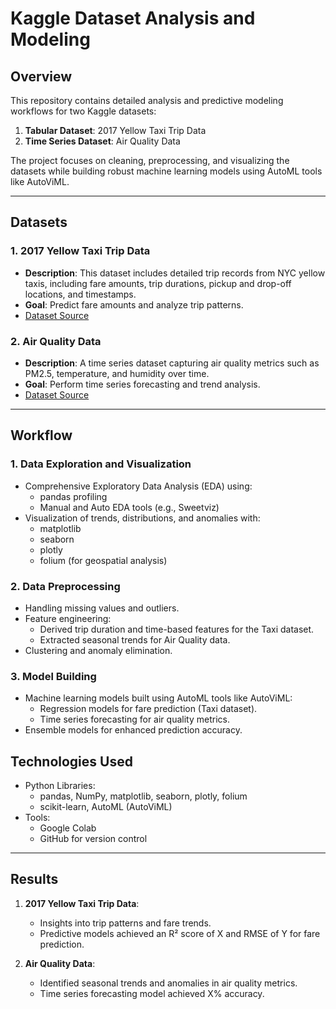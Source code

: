 
# **Kaggle Dataset Analysis and Modeling**

## **Overview**
This repository contains detailed analysis and predictive modeling workflows for two Kaggle datasets:
1. **Tabular Dataset**: 2017 Yellow Taxi Trip Data
2. **Time Series Dataset**: Air Quality Data

The project focuses on cleaning, preprocessing, and visualizing the datasets while building robust machine learning models using AutoML tools like AutoViML.

---

## **Datasets**
### 1. **2017 Yellow Taxi Trip Data**
- **Description**: This dataset includes detailed trip records from NYC yellow taxis, including fare amounts, trip durations, pickup and drop-off locations, and timestamps.
- **Goal**: Predict fare amounts and analyze trip patterns.
- [Dataset Source](https://www.kaggle.com/datasets/helddata/yellow-taxi-trip-data-2017)

### 2. **Air Quality Data**
- **Description**: A time series dataset capturing air quality metrics such as PM2.5, temperature, and humidity over time.
- **Goal**: Perform time series forecasting and trend analysis.
- [Dataset Source](https://www.kaggle.com/datasets/stytch16/air-quality)

---

## **Workflow**
### **1. Data Exploration and Visualization**
- Comprehensive Exploratory Data Analysis (EDA) using:
  - pandas profiling
  - Manual and Auto EDA tools (e.g., Sweetviz)
- Visualization of trends, distributions, and anomalies with:
  - matplotlib
  - seaborn
  - plotly
  - folium (for geospatial analysis)

### **2. Data Preprocessing**
- Handling missing values and outliers.
- Feature engineering:
  - Derived trip duration and time-based features for the Taxi dataset.
  - Extracted seasonal trends for Air Quality data.
- Clustering and anomaly elimination.

### **3. Model Building**
- Machine learning models built using AutoML tools like AutoViML:
  - Regression models for fare prediction (Taxi dataset).
  - Time series forecasting for air quality metrics.
- Ensemble models for enhanced prediction accuracy.


## **Technologies Used**
- Python Libraries:
  - pandas, NumPy, matplotlib, seaborn, plotly, folium
  - scikit-learn, AutoML (AutoViML)
- Tools:
  - Google Colab
  - GitHub for version control

---

## **Results**
1. **2017 Yellow Taxi Trip Data**:
   - Insights into trip patterns and fare trends.
   - Predictive models achieved an R² score of X and RMSE of Y for fare prediction.

2. **Air Quality Data**:
   - Identified seasonal trends and anomalies in air quality metrics.
   - Time series forecasting model achieved X% accuracy.




